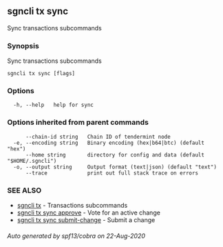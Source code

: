## sgncli tx sync

Sync transactions subcommands

### Synopsis

Sync transactions subcommands

```
sgncli tx sync [flags]
```

### Options

```
  -h, --help   help for sync
```

### Options inherited from parent commands

```
      --chain-id string   Chain ID of tendermint node
  -e, --encoding string   Binary encoding (hex|b64|btc) (default "hex")
      --home string       directory for config and data (default "$HOME/.sgncli")
  -o, --output string     Output format (text|json) (default "text")
      --trace             print out full stack trace on errors
```

### SEE ALSO

* [sgncli tx](sgncli_tx.md)	 - Transactions subcommands
* [sgncli tx sync approve](sgncli_tx_sync_approve.md)	 - Vote for an active change
* [sgncli tx sync submit-change](sgncli_tx_sync_submit-change.md)	 - Submit a change

###### Auto generated by spf13/cobra on 22-Aug-2020
